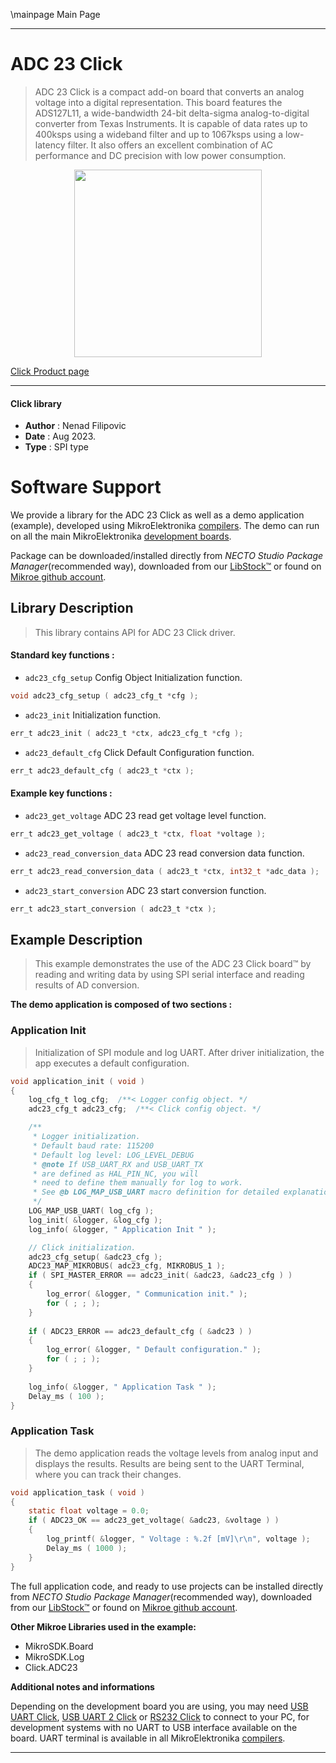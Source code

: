 \mainpage Main Page

---
# ADC 23 Click

> ADC 23 Click is a compact add-on board that converts an analog voltage into a digital representation. This board features the ADS127L11, a wide-bandwidth 24-bit delta-sigma analog-to-digital converter from Texas Instruments. It is capable of data rates up to 400ksps using a wideband filter and up to 1067ksps using a low-latency filter. It also offers an excellent combination of AC performance and DC precision with low power consumption.

<p align="center">
  <img src="https://download.mikroe.com/images/click_for_ide/adc23_click.png" height=300px>
</p>

[Click Product page](https://www.mikroe.com/adc-23-click)

---


#### Click library

- **Author**        : Nenad Filipovic
- **Date**          : Aug 2023.
- **Type**          : SPI type


# Software Support

We provide a library for the ADC 23 Click
as well as a demo application (example), developed using MikroElektronika
[compilers](https://www.mikroe.com/necto-studio).
The demo can run on all the main MikroElektronika [development boards](https://www.mikroe.com/development-boards).

Package can be downloaded/installed directly from *NECTO Studio Package Manager*(recommended way), downloaded from our [LibStock&trade;](https://libstock.mikroe.com) or found on [Mikroe github account](https://github.com/MikroElektronika/mikrosdk_click_v2/tree/master/clicks).

## Library Description

> This library contains API for ADC 23 Click driver.

#### Standard key functions :

- `adc23_cfg_setup` Config Object Initialization function.
```c
void adc23_cfg_setup ( adc23_cfg_t *cfg );
```

- `adc23_init` Initialization function.
```c
err_t adc23_init ( adc23_t *ctx, adc23_cfg_t *cfg );
```

- `adc23_default_cfg` Click Default Configuration function.
```c
err_t adc23_default_cfg ( adc23_t *ctx );
```

#### Example key functions :

- `adc23_get_voltage` ADC 23 read get voltage level function.
```c
err_t adc23_get_voltage ( adc23_t *ctx, float *voltage );
```

- `adc23_read_conversion_data` ADC 23 read conversion data function.
```c
err_t adc23_read_conversion_data ( adc23_t *ctx, int32_t *adc_data );
```

- `adc23_start_conversion` ADC 23 start conversion function.
```c
err_t adc23_start_conversion ( adc23_t *ctx );
```

## Example Description

> This example demonstrates the use of the ADC 23 Click board™ 
> by reading and writing data by using SPI serial interface and reading results of AD conversion.

**The demo application is composed of two sections :**

### Application Init

> Initialization of SPI module and log UART.
> After driver initialization, the app executes a default configuration.

```c
void application_init ( void )
{
    log_cfg_t log_cfg;  /**< Logger config object. */
    adc23_cfg_t adc23_cfg;  /**< Click config object. */

    /** 
     * Logger initialization.
     * Default baud rate: 115200
     * Default log level: LOG_LEVEL_DEBUG
     * @note If USB_UART_RX and USB_UART_TX 
     * are defined as HAL_PIN_NC, you will 
     * need to define them manually for log to work. 
     * See @b LOG_MAP_USB_UART macro definition for detailed explanation.
     */
    LOG_MAP_USB_UART( log_cfg );
    log_init( &logger, &log_cfg );
    log_info( &logger, " Application Init " );

    // Click initialization.
    adc23_cfg_setup( &adc23_cfg );
    ADC23_MAP_MIKROBUS( adc23_cfg, MIKROBUS_1 );
    if ( SPI_MASTER_ERROR == adc23_init( &adc23, &adc23_cfg ) )
    {
        log_error( &logger, " Communication init." );
        for ( ; ; );
    }
    
    if ( ADC23_ERROR == adc23_default_cfg ( &adc23 ) )
    {
        log_error( &logger, " Default configuration." );
        for ( ; ; );
    }
    
    log_info( &logger, " Application Task " );
    Delay_ms ( 100 );
}
```

### Application Task

> The demo application reads the voltage levels from analog input and displays the results.
> Results are being sent to the UART Terminal, where you can track their changes.

```c
void application_task ( void )
{
    static float voltage = 0.0;
    if ( ADC23_OK == adc23_get_voltage( &adc23, &voltage ) )
    {
        log_printf( &logger, " Voltage : %.2f [mV]\r\n", voltage );
        Delay_ms ( 1000 );
    } 
}
```

The full application code, and ready to use projects can be installed directly from *NECTO Studio Package Manager*(recommended way), downloaded from our [LibStock&trade;](https://libstock.mikroe.com) or found on [Mikroe github account](https://github.com/MikroElektronika/mikrosdk_click_v2/tree/master/clicks).

**Other Mikroe Libraries used in the example:**

- MikroSDK.Board
- MikroSDK.Log
- Click.ADC23

**Additional notes and informations**

Depending on the development board you are using, you may need
[USB UART Click](https://www.mikroe.com/usb-uart-click),
[USB UART 2 Click](https://www.mikroe.com/usb-uart-2-click) or
[RS232 Click](https://www.mikroe.com/rs232-click) to connect to your PC, for
development systems with no UART to USB interface available on the board. UART
terminal is available in all MikroElektronika
[compilers](https://shop.mikroe.com/compilers).

---
